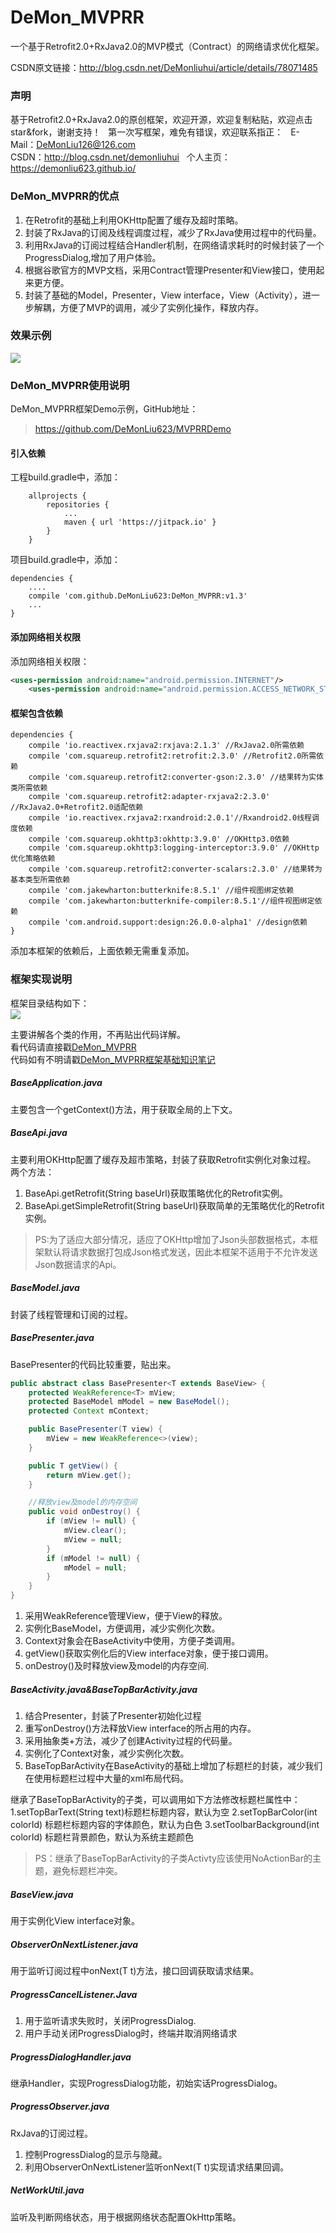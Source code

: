 # DeMon_MVPRR
一个基于Retrofit2.0+RxJava2.0的MVP模式（Contract）的网络请求优化框架。 

CSDN原文链接：<http://blog.csdn.net/DeMonliuhui/article/details/78071485>

### 声明
基于Retrofit2.0+RxJava2.0的原创框架，欢迎开源，欢迎复制粘贴，欢迎点击star&fork，谢谢支持！  
第一次写框架，难免有错误，欢迎联系指正：  
E-Mail：DeMonLiu126@126.com  
CSDN：<http://blog.csdn.net/demonliuhui>  
个人主页：<https://demonliu623.github.io/>

### DeMon_MVPRR的优点

1. 在Retrofit的基础上利用OKHttp配置了缓存及超时策略。
2. 封装了RxJava的订阅及线程调度过程，减少了RxJava使用过程中的代码量。
3. 利用RxJava的订阅过程结合Handler机制，在网络请求耗时的时候封装了一个ProgressDialog,增加了用户体验。
4. 根据谷歌官方的MVP文档，采用Contract管理Presenter和View接口，使用起来更方便。
5. 封装了基础的Model，Presenter，View interface，View（Activity），进一步解耦，方便了MVP的调用，减少了实例化操作，释放内存。

### 效果示例
![](https://im.ezgif.com/tmp/ezgif-1-fbcb2ee857.gif) 

### DeMon_MVPRR使用说明

DeMon_MVPRR框架Demo示例，GitHub地址： 
><https://github.com/DeMonLiu623/MVPRRDemo> 

#### 引入依赖

工程build.gradle中，添加：
```
	allprojects {
		repositories {
			...
			maven { url 'https://jitpack.io' }
		}
	}
```

项目build.gradle中，添加：
```
dependencies {
    ....
    compile 'com.github.DeMonLiu623:DeMon_MVPRR:v1.3'
    ...
}
```

#### 添加网络相关权限
添加网络相关权限：

```xml
<uses-permission android:name="android.permission.INTERNET"/>
    <uses-permission android:name="android.permission.ACCESS_NETWORK_STATE"/>
```

#### 框架包含依赖

```
dependencies {
    compile 'io.reactivex.rxjava2:rxjava:2.1.3' //RxJava2.0所需依赖
    compile 'com.squareup.retrofit2:retrofit:2.3.0' //Retrofit2.0所需依赖
    compile 'com.squareup.retrofit2:converter-gson:2.3.0' //结果转为实体类所需依赖
    compile 'com.squareup.retrofit2:adapter-rxjava2:2.3.0' //RxJava2.0+Retrofit2.0适配依赖
    compile 'io.reactivex.rxjava2:rxandroid:2.0.1'//Rxandroid2.0线程调度依赖
    compile 'com.squareup.okhttp3:okhttp:3.9.0' //OKHttp3.0依赖
    compile 'com.squareup.okhttp3:logging-interceptor:3.9.0' //OKHttp优化策略依赖
    compile 'com.squareup.retrofit2:converter-scalars:2.3.0' //结果转为基本类型所需依赖
    compile 'com.jakewharton:butterknife:8.5.1' //组件视图绑定依赖
    compile 'com.jakewharton:butterknife-compiler:8.5.1'//组件视图绑定依赖
    compile 'com.android.support:design:26.0.0-alpha1' //design依赖
}
```
添加本框架的依赖后，上面依赖无需重复添加。

### 框架实现说明

框架目录结构如下：  
![](http://img.blog.csdn.net/20170923161018015?watermark/2/text/aHR0cDovL2Jsb2cuY3Nkbi5uZXQvRGVNb25saXVodWk=/font/5a6L5L2T/fontsize/400/fill/I0JBQkFCMA==/dissolve/70/gravity/SouthEast)  

主要讲解各个类的作用，不再贴出代码详解。  
看代码请直接戳[DeMon_MVPRR](https://github.com/DeMonLiu623/DeMon_MVPRR)  
代码如有不明请戳[DeMon_MVPRR框架基础知识笔记](http://blog.csdn.net/column/details/17254.html)  

##### BaseApplication.java
主要包含一个getContext()方法，用于获取全局的上下文。

##### BaseApi.java
主要利用OKHttp配置了缓存及超市策略，封装了获取Retrofit实例化对象过程。  
两个方法：

1. BaseApi.getRetrofit(String baseUrl)获取策略优化的Retrofit实例。
2. BaseApi.getSimpleRetrofit(String baseUrl)获取简单的无策略优化的Retrofit实例。

>PS:为了适应大部分情况，适应了OKHttp增加了Json头部数据格式，本框架默认将请求数据打包成Json格式发送，因此本框架不适用于不允许发送Json数据请求的Api。

##### BaseModel.java
封装了线程管理和订阅的过程。

##### BasePresenter.java
BasePresenter的代码比较重要，贴出来。

```java
public abstract class BasePresenter<T extends BaseView> {
    protected WeakReference<T> mView;
    protected BaseModel mModel = new BaseModel();
    protected Context mContext;

    public BasePresenter(T view) {
        mView = new WeakReference<>(view);
    }

    public T getView() {
        return mView.get();
    }

    //释放view及model的内存空间
    public void onDestroy() {
        if (mView != null) {
            mView.clear();
            mView = null;
        }
        if (mModel != null) {
            mModel = null;
        }
    }
}
```
1. 采用WeakReference管理View，便于View的释放。
2. 实例化BaseModel，方便调用，减少实例化次数。
3. Context对象会在BaseActivity中使用，方便子类调用。
4. getView()获取实例化后的View interface对象，便于接口调用。
5. onDestroy()及时释放view及model的内存空间.


##### BaseActivity.java&BaseTopBarActivity.java
1. 结合Presenter，封装了Presenter初始化过程
2. 重写onDestroy()方法释放View interface的所占用的内存。
3. 采用抽象类+方法，减少了创建Activity过程的代码量。
4. 实例化了Context对象，减少实例化次数。
5. BaseTopBarActivity在BaseActivity的基础上增加了标题栏的封装，减少我们在使用标题栏过程中大量的xml布局代码。

继承了BaseTopBarActivity的子类，可以调用如下方法修改标题栏属性中：
1.setTopBarText(String text)标题栏标题内容，默认为空
2.setTopBarColor(int colorId) 标题栏标题内容的字体颜色，默认为白色
3.setToolbarBackground(int colorId) 标题栏背景颜色，默认为系统主题颜色

>PS：继承了BaseTopBarActivity的子类Activty应该使用NoActionBar的主题，避免标题栏冲突。

##### BaseView.java
用于实例化View interface对象。

##### ObserverOnNextListener.java
用于监听订阅过程中onNext(T t)方法，接口回调获取请求结果。

##### ProgressCancelListener.Java
1. 用于监听请求失败时，关闭ProgressDialog.
2. 用户手动关闭ProgressDialog时，终端并取消网络请求

##### ProgressDialogHandler.java
继承Handler，实现ProgressDialog功能，初始实话ProgressDialog。

##### ProgressObserver.java
RxJava的订阅过程。  
1. 控制ProgressDialog的显示与隐藏。  
2. 利用ObserverOnNextListener监听onNext(T t)实现请求结果回调。

##### NetWorkUtil.java
监听及判断网络状态，用于根据网络状态配置OkHttp策略。


